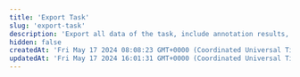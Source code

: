 ```yaml
---
title: 'Export Task'
slug: 'export-task'
description: 'Export all data of the task, include annotation results, metadata, assets, etc.'
hidden: false
createdAt: 'Fri May 17 2024 08:08:23 GMT+0000 (Coordinated Universal Time)'
updatedAt: 'Fri May 17 2024 16:01:31 GMT+0000 (Coordinated Universal Time)'
---
```


<API
	method="POST"
	url="/tasks/export"
	:body="body"
	:results="results"
/>

<script setup>
const body = {
	projectId: {
		type: 'long',
		default: 2695,
		description: 'project id'
	},
	completeTimeAfter: {
		type: 'string',
		default: '2023-04-01',
		description: 'Complete time of task after the date, include the day'
	},
	completeTimeBefore: {
		type: 'string',
		default: '2023-05-01',
		description: 'Complete time of task before the date'
	},
	taskIds: {
		type: 'long[]',
		default: [],
		description: 'Task Id List'
	},
}
const results = {
	200: {
    "code": 200,
    "message": "Success",
    "data": {
    	"annotationResultList": [
      	{
        	"annotations": [
          	{
            	"key": "string",
            	"label": "string",
            	"slots": [
              	{
                	"confidence": 0,
                	"confirmed": true,
                	"hintConfidence": "High",
                	"hintStatus": "Unconfirmed",
                	"id": "string",
                	"label": "string",
                	"length": 0,
                	"source": "string",
                	"start": 0,
                	"text": "string",
                	"type": "text"
              	}
            	],
            	"type": "slot"
          	}
        	],
        	"hints": [
          	{
            	"key": "string",
            	"label": "string",
            	"slots": [
              	{
                	"confidence": 0,
                	"confirmed": true,
                	"hintConfidence": "High",
                	"hintStatus": "Unconfirmed",
                	"id": "string",
                	"label": "string",
                	"length": 0,
                	"source": "string",
                	"start": 0,
                	"text": "string",
                	"type": "text"
              	}
            	],
            	"type": "slot"
          	}
        	],
        	"issues": [
          	{
            	"actions": [
              	{
                	"comments": [
                  	"string"
                	],
                	"createdAt": "string",
                	"note": "string",
                	"pool": {
                  	"id": 0,
                  	"name": "string",
                  	"operatorIDBlackList": [
                    	"string"
                  	],
                  	"rejectTaskCountDown": {
                    	"day": 0,
                    	"hour": 0,
                    	"minute": 0
                  	},
                  	"taskCountDown": {
                    	"day": 0,
                    	"hour": 0,
                    	"minute": 0
                  	},
                  	"type": 0
                	},
                	"taskId": 0,
                	"team": {
                  	"id": 0,
                  	"name": "string"
                	},
                	"type": "Create",
                	"user": {
                  	"id": 0,
                  	"name": "string",
                  	"phone": "string"
                	}
              	}
            	],
            	"annotationPath": [
              	"string"
            	],
            	"id": "string",
            	"location": {
              	"position": 0,
              	"source": "string",
              	"type": "text"
            	},
            	"timeFrame": 0,
            	"type": 0
          	}
        	],
        	"metadata": {
          	"imageRotateAngle": 0,
          	"invalidFrame": [
            	0
          	],
          	"noNeedToAnnotate": true
        	},
        	"notes": [
          	{
            	"createdAt": "string",
            	"note": "string",
            	"pool": {
              	"id": 0,
              	"name": "string",
              	"operatorIDBlackList": [
                	"string"
              	],
              	"rejectTaskCountDown": {
                	"day": 0,
                	"hour": 0,
                	"minute": 0
              	},
              	"taskCountDown": {
                	"day": 0,
                	"hour": 0,
                	"minute": 0
              	},
              	"type": 0
            	},
            	"taskId": 0,
            	"team": {
              	"id": 0,
              	"name": "string"
            	},
            	"user": {
              	"id": 0,
              	"name": "string",
              	"phone": "string"
            	}
          	}
        	]
      	}
    	]
  	},
  	"date": "2024-05-17 17:45:50",
  	"requestId": "77bdf4cd171593981208210031afb4",
  	"success": true
	},
	400: {
		"code": 400,
		"data": null,
		"date": "",
		"message": "Invalid Parameter",
		"requestId": "77bdf4cd171593981208210031afbv",
		"success": false
	}
}
</script>
